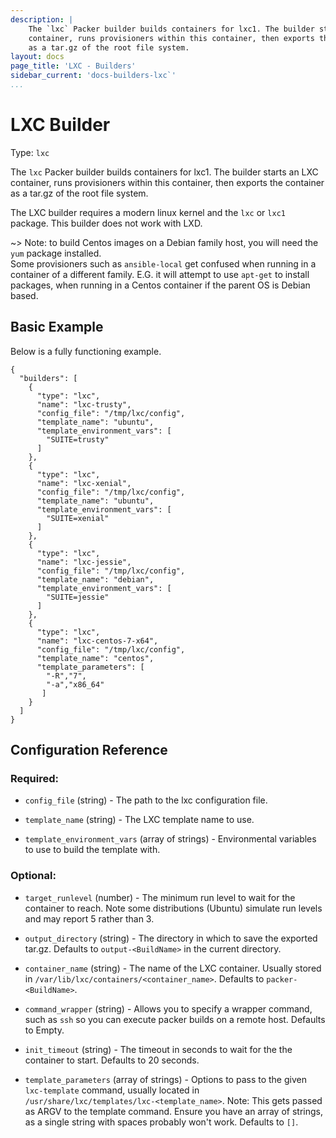 ```yaml
---
description: |
    The `lxc` Packer builder builds containers for lxc1. The builder starts an LXC
    container, runs provisioners within this container, then exports the container
    as a tar.gz of the root file system.
layout: docs
page_title: 'LXC - Builders'
sidebar_current: 'docs-builders-lxc`'
...
```


# LXC Builder

Type: `lxc`

The `lxc` Packer builder builds containers for lxc1. The builder starts an LXC
container, runs provisioners within this container, then exports the container
as a tar.gz of the root file system.

The LXC builder requires a modern linux kernel and the `lxc` or `lxc1` package.
This builder does not work with LXD.

~&gt; Note: to build Centos images on a Debian family host, you will need the `yum`
package installed.
<br>Some provisioners such as `ansible-local` get confused when running in
a container of a different family. E.G. it will attempt to use `apt-get` to
install packages, when running in a Centos container if the parent OS is Debian
based.

## Basic Example

Below is a fully functioning example.

``` {.javascript}
{
  "builders": [
    {
      "type": "lxc",
      "name": "lxc-trusty",
      "config_file": "/tmp/lxc/config",
      "template_name": "ubuntu",
      "template_environment_vars": [
        "SUITE=trusty"
      ]
    },
    {
      "type": "lxc",
      "name": "lxc-xenial",
      "config_file": "/tmp/lxc/config",
      "template_name": "ubuntu",
      "template_environment_vars": [
        "SUITE=xenial"
      ]
    },
    {
      "type": "lxc",
      "name": "lxc-jessie",
      "config_file": "/tmp/lxc/config",
      "template_name": "debian",
      "template_environment_vars": [
        "SUITE=jessie"
      ]
    },
    {
      "type": "lxc",
      "name": "lxc-centos-7-x64",
      "config_file": "/tmp/lxc/config",
      "template_name": "centos",
      "template_parameters": [
        "-R","7",
        "-a","x86_64"
       ]
    }
  ]
}
```

## Configuration Reference

### Required:

-  `config_file` (string) - The path to the lxc configuration file.

-  `template_name` (string) - The LXC template name to use.

-  `template_environment_vars` (array of strings) - Environmental variables to
   use to build the template with.

### Optional:

-  `target_runlevel` (number) - The minimum run level to wait for the container to
   reach. Note some distributions (Ubuntu) simulate run levels and may report
   5 rather than 3.

-  `output_directory` (string) - The directory in which to save the exported
   tar.gz. Defaults to `output-<BuildName>` in the current directory.

-  `container_name` (string) - The name of the LXC container. Usually stored in
   `/var/lib/lxc/containers/<container_name>`. Defaults to
   `packer-<BuildName>`.

-  `command_wrapper` (string) - Allows you to specify a wrapper command, such
   as `ssh` so you can execute packer builds on a remote host. Defaults to
   Empty.

-  `init_timeout` (string) - The timeout in seconds to wait for the the
   container to start. Defaults to 20 seconds.

-  `template_parameters` (array of strings) - Options to pass to the given
   `lxc-template` command, usually located in
   `/usr/share/lxc/templates/lxc-<template_name>`. Note: This gets passed as
   ARGV to the template command. Ensure you have an array of strings, as
   a single string with spaces probably won't work. Defaults to `[]`.
